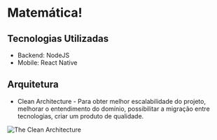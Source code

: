 # Matemática!

## Tecnologias Utilizadas
  - Backend: NodeJS
  - Mobile: React Native
  
## Arquitetura
  - Clean Architecture - Para obter melhor escalabilidade do projeto, melhorar o entendimento do domínio, possibilitar a migração entre tecnologias, criar um produto de qualidade.
  
  ![The Clean Architecture](https://blog.cleancoder.com/uncle-bob/images/2012-08-13-the-clean-architecture/CleanArchitecture.jpg)
